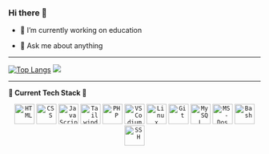 ### Hi there 👋

- 🔭 I’m currently working on education
<!-- - 🌱 I’m currently learning  -->
<!-- - 👯 I’m looking to collaborate on ... -->
<!-- - 🤔 I’m looking for help with ... -->
- 💬 Ask me about anything
<!-- - 📫 How to reach me: ... -->
<!-- - ⚡ Fun fact: ... -->

---

[![Top Langs](https://github-readme-stats.vercel.app/api/top-langs/?username=ToniCalfim&theme=cobalt&hide_title=true&langs_count=6&show_icons=true)](https://github.com/ToniCalfim/github-readme-stats) <!-- [![My Stats](https://github-readme-stats.vercel.app/api?username=ToniCalfim&show_icons=true&theme=radical&hide_title=true&show_icons=true)](https://github.com/ToniCalfim/github-readme-stats) --> ![](https://komarev.com/ghpvc/?username=ToniCalfim&color=ff69b4&style=for-the-badge&label=PROFILE+VIEWS)

<!-- https://eddiehubcommunity.github.io/awesome-github-profiles/profiles -->

---

**🚀 Current Tech Stack 🚀**
<div align= "center" >

  <!-- SVG images from https://devicon.dev/ -->
  
  <code><img title="HTML" height="40" src="https://cdn.jsdelivr.net/gh/devicons/devicon/icons/html5/html5-plain-wordmark.svg"></code>
  <code><img title="CSS" height="40" src="https://cdn.jsdelivr.net/gh/devicons/devicon/icons/css3/css3-original.svg"></code>
  <code><img title="JavaScript" height="40" src="https://cdn.jsdelivr.net/gh/devicons/devicon/icons/javascript/javascript-original.svg"></code>
  <code><img title="Tailwind" height="40" src="https://cdn.jsdelivr.net/gh/devicons/devicon/icons/tailwindcss/tailwindcss-original-wordmark.svg"></code>
  <code><img title="PHP" height="40" src="https://cdn.jsdelivr.net/gh/devicons/devicon/icons/php/php-original.svg"></code>
  <code><img title="VSCodium" height="40" src="https://cdn.jsdelivr.net/gh/devicons/devicon/icons/vscode/vscode-original-wordmark.svg"></code>
  <code><img title="Linux" height="40" src="https://cdn.jsdelivr.net/gh/devicons/devicon/icons/linux/linux-original.svg"></code>
  <code><img title="Git" height="40" src="https://cdn.jsdelivr.net/gh/devicons/devicon/icons/git/git-original.svg"></code>
  <code><img title="MySQL" height="40" src="https://cdn.jsdelivr.net/gh/devicons/devicon/icons/mysql/mysql-original.svg"></code>
  <code><img title="MS-Dos" height="40" src="https://cdn.jsdelivr.net/gh/devicons/devicon/icons/msdos/msdos-original.svg"></code>
  <code><img title="Bash" height="40" src="https://cdn.jsdelivr.net/gh/devicons/devicon/icons/bash/bash-original.svg"></code>
  <code><img title="SSH" height="40" src="https://cdn.jsdelivr.net/gh/devicons/devicon/icons/ssh/ssh-original-wordmark.svg"></code>
    
  <!-- <code><img title="" height="20" src=""></code> -->
    
</div>
